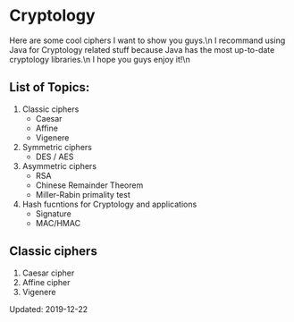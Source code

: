 # Cryptology
Here are some cool ciphers I want to show you guys.\n
I recommand using Java for Cryptology related stuff because Java has the most up-to-date cryptology libraries.\n
I hope you guys enjoy it!\n

## List of Topics:
1. Classic ciphers
   * Caesar
   * Affine
   * Vigenere
2. Symmetric ciphers
   * DES / AES
3. Asymmetric ciphers
   * RSA
   * Chinese Remainder Theorem
   * Miller-Rabin primality test
4. Hash fucntions for Cryptology and applications
   * Signature
   * MAC/HMAC

## Classic ciphers
1. Caesar cipher
2. Affine cipher
3. Vigenere 

Updated: 2019-12-22
